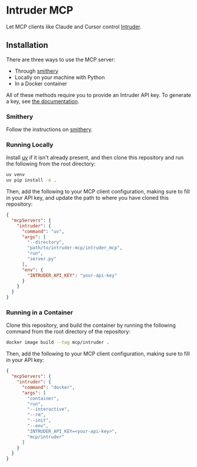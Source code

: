 # Intruder MCP

Let MCP clients like Claude and Cursor control [Intruder](https://www.intruder.io/).

## Installation
There are three ways to use the MCP server:
- Through [smithery](https://smithery.ai/server/@intruder-io/intruder-mcp)
- Locally on your machine with Python
- In a Docker container

All of these methods require you to provide an Intruder API key. To generate a key, see [the documentation](https://developers.intruder.io/docs/creating-an-access-token).

### Smithery
Follow the instructions on [smithery](https://smithery.ai/server/@intruder-io/intruder-mcp).

### Running Locally
Install [uv](https://github.com/astral-sh/uv) if it isn't already present, and then clone this repository and run the following from the root directory:

```bash
uv venv
uv pip install -e .
```

Then, add the following to your MCP client configuration, making sure to fill in your API key, and update the path to where you have cloned this repository:

```json
{
  "mcpServers": {
    "intruder": {
      "command": "uv",
      "args": [
        "--directory",
        "path/to/intruder-mcp/intruder_mcp",
        "run",
        "server.py"
      ],
      "env": {
        "INTRUDER_API_KEY": "your-api-key"
      }
    }
  }
}
```


### Running in a Container
Clone this repository, and build the container by running the following command from the root directory of the repository:

```bash
docker image build --tag mcp/intruder .
```

Then, add the following to your MCP client configuration, making sure to fill in your API key:

```json
{
  "mcpServers": {
    "intruder": {
      "command": "docker",
      "args": [
        "container",
        "run",
        "--interactive",
        "--rm",
        "--init",
        "--env",
        "INTRUDER_API_KEY=<your-api-key>",
        "mcp/intruder"
      ]
    }
  }
}
```
